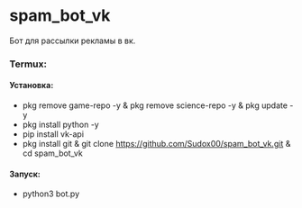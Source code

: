 # spam_bot_vk
Бот для рассылки рекламы в вк.


### Termux:

#### Установка:
- pkg remove game-repo -y & pkg remove science-repo -y & pkg update -y
- pkg install python -y
- pip install vk-api
- pkg install git & git clone https://github.com/Sudox00/spam_bot_vk.git & cd spam_bot_vk
  
#### Запуск:
- python3 bot.py
